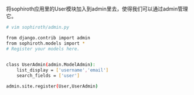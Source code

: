 
##

将sophiroth应用里的User模块加入到admin里去，使得我们可以通过admin管理它。

```bash
# vim sophiroth/admin.py

from django.contrib import admin
from sophiroth.models import *
# Register your models here.


class UserAdmin(admin.ModelAdmin):
    list_display = ['username','email']
    search_fields = ['user']

admin.site.register(User,UserAdmin)
```